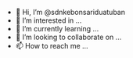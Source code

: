 - 👋 Hi, I’m @sdnkebonsariduatuban
- 👀 I’m interested in ...
- 🌱 I’m currently learning ...
- 💞️ I’m looking to collaborate on ...
- 📫 How to reach me ...

<!---
sdnkebonsariduatuban/sdnkebonsariduatuban is a ✨ special ✨ repository because its `README.md` (this file) appears on your GitHub profile.
You can click the Preview link to take a look at your changes.
--->
